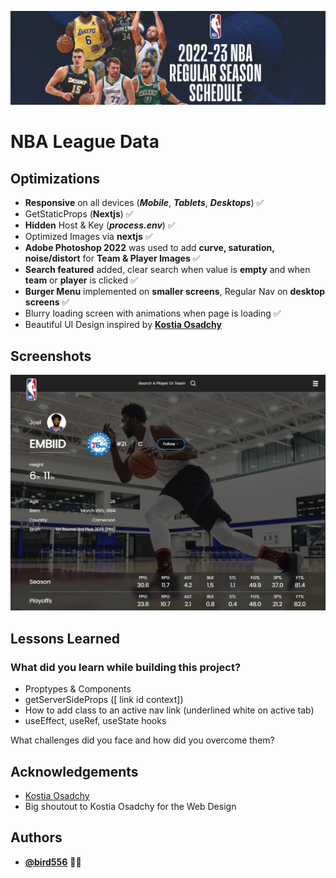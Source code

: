 ![Logo](public/cover.jpg)

# **NBA League Data**

## Optimizations

- **Responsive** on all devices (**_Mobile_**, **_Tablets_**, **_Desktops_**) ✅
- GetStaticProps (**Nextjs**) ✅
- **Hidden** Host & Key (**_process.env_**) ✅
- Optimized Images via **nextjs** ✅
- **Adobe Photoshop 2022** was used to add **curve, saturation, noise/distort** for **Team & Player Images** ✅
- **Search featured** added, clear search when value is **empty** and when **team** or **player** is clicked ✅
- **Burger Menu** implemented on **smaller screens**, Regular Nav on **desktop screens** ✅
- Blurry loading screen with animations when page is loading ✅
- Beautiful UI Design inspired by [**Kostia Osadchy**](https://dribbble.com/shots/4747073-NBA-Player-Profile-Redesign)

## Screenshots

![App Screenshot](public/player.jpg)

## Lessons Learned

### What did you learn while building this project?

- Proptypes & Components
- getServerSideProps ([ link id context])
- How to add class to an active nav link (underlined white on active tab)
- useEffect, useRef, useState hooks

What challenges did you face and how did you overcome them?

## Acknowledgements

- [Kostia Osadchy](https://dribbble.com/shots/4747073-NBA-Player-Profile-Redesign)
- Big shoutout to Kostia Osadchy for the Web Design

## Authors

- [**@bird556**](https://github.com/bird556) 🙋‍♂️
